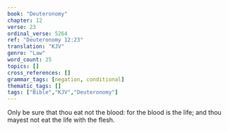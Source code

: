 ```yaml
---
book: "Deuteronomy"
chapter: 12
verse: 23
ordinal_verse: 5264
ref: "Deuteronomy 12:23"
translation: "KJV"
genre: "Law"
word_count: 25
topics: []
cross_references: []
grammar_tags: [negation, conditional]
thematic_tags: []
tags: ["Bible","KJV","Deuteronomy"]
---
```

Only be sure that thou eat not the blood: for the blood is the life; and thou mayest not eat the life with the flesh.
